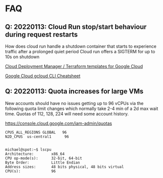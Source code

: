 # FAQ
## Q: 20220113: Cloud Run stop/start behaviour during request restarts
How does cloud run handle a shutdown container that starts to experience traffic after a prolonged quiet period
Cloud run offers a SIGTERM for up to 10s on shutdown


[Cloud Deployment Manager / Terraform templates for Google Cloud](https://cloud.google.com/foundation-toolkit/)

[Google Cloud gcloud CLI Cheatsheet](https://cloud.google.com/sdk/docs/cheatsheet)

## Q: 20220113: Quota increases for large VMs
New accounts should have no issues getting up to 96 vCPUs via the following quota limit changes which normally take 2-4 min of a 2d max wait time.  Quotas of 112, 128, 224 will need some account history.

https://console.cloud.google.com/iam-admin/quotas

    CPUS_ALL_REGIONS GLOBAL   96    
    N2D_CPUS  us-central1      96   
    
    
    michael@spot:~$ lscpu
    Architecture:        x86_64
    CPU op-mode(s):      32-bit, 64-bit
    Byte Order:          Little Endian
    Address sizes:       48 bits physical, 48 bits virtual
    CPU(s):              96
